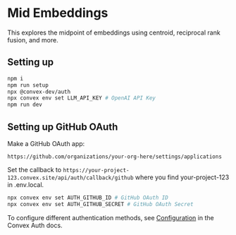 # Mid Embeddings

This explores the midpoint of embeddings using centroid, reciprocal rank fusion, and more.

## Setting up

```sh
npm i
npm run setup
npx @convex-dev/auth
npx convex env set LLM_API_KEY # OpenAI API Key
npm run dev
```

## Setting up GitHub OAuth

Make a GitHub OAuth app:

`https://github.com/organizations/your-org-here/settings/applications`

Set the callback to `https://your-project-123.convex.site/api/auth/callback/github`
where you find your-project-123 in .env.local.

```sh
npx convex env set AUTH_GITHUB_ID # GitHub OAuth ID
npx convex env set AUTH_GITHUB_SECRET # GitHub OAuth Secret
```

To configure different authentication methods, see [Configuration](https://labs.convex.dev/auth/config) in the Convex Auth docs.
